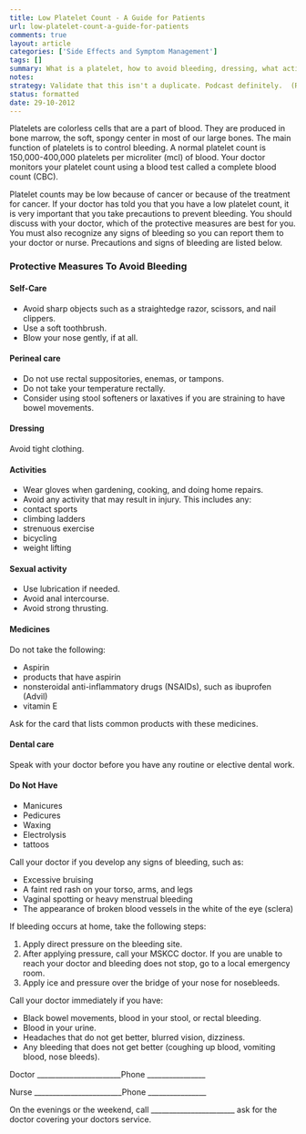 ```yaml
---
title: Low Platelet Count - A Guide for Patients
url: low-platelet-count-a-guide-for-patients
comments: true
layout: article
categories: ['Side Effects and Symptom Management']
tags: []
summary: What is a platelet, how to avoid bleeding, dressing, what activities to avoid, safe sexual activity, medications to avoid, symptoms to avoid. 
notes:
strategy: Validate that this isn't a duplicate. Podcast definitely.  (Rethink? No. Some re-writing? Yes. Graphics or diagrams? No. Photography? No. Podcast or audio? Yes. Video? No)
status: formatted
date: 29-10-2012
---
```

Platelets are colorless cells that are a part of blood.  They are produced in bone marrow, the soft, spongy center in most of our large bones.  The main function of platelets is to control bleeding.  A normal platelet count is 150,000-400,000 platelets per microliter (mcl) of blood. Your doctor monitors your platelet count using a blood test called a complete blood count (CBC). 

Platelet counts may be low because of cancer or because of the treatment for cancer. If your doctor has told you that you have a low platelet count, it is very important that you take precautions to prevent bleeding.  You should discuss with your doctor, which of the protective measures are best for you.  You must also recognize any signs of bleeding so you can report them to your doctor or nurse.  Precautions and signs of bleeding are listed below. 

### Protective Measures To Avoid Bleeding

#### Self-Care

* Avoid sharp objects such as a straightedge razor, scissors, and nail clippers.
* Use a soft toothbrush.
* Blow your nose gently, if at all.

#### Perineal care

* Do not use rectal suppositories, enemas, or tampons.  
* Do not take your temperature rectally.  
* Consider using stool softeners or laxatives if you are straining to have bowel movements.

#### Dressing

Avoid tight clothing.

#### Activities

* Wear gloves when gardening, cooking, and doing home repairs. 
* Avoid any activity that may result in injury. This includes any:
* contact sports
* climbing ladders
* strenuous exercise
* bicycling
* weight lifting

#### Sexual activity

* Use lubrication if needed.
* Avoid anal intercourse. 
* Avoid strong thrusting.

#### Medicines

Do not take the following:

* Aspirin
* products that have aspirin
* nonsteroidal anti-inflammatory drugs (NSAIDs), such as ibuprofen (Advil)
* vitamin E

Ask for the card that lists common products with these medicines.

#### Dental care
Speak with your doctor before you have any routine or elective dental work.

#### Do Not Have

* Manicures
* Pedicures
* Waxing
* Electrolysis
* tattoos

Call your doctor if you develop any signs of bleeding, such as:

* Excessive bruising
* A faint red rash on your torso, arms, and legs
* Vaginal spotting or heavy menstrual bleeding
* The appearance of broken blood vessels in the white of the eye (sclera)

If bleeding occurs at home, take the following steps:

1. Apply direct pressure on the bleeding site.
2. After applying pressure, call your MSKCC doctor.  If you are unable to reach your doctor and bleeding does not stop, go to a local emergency room.
3. Apply ice and pressure over the bridge of your nose for nosebleeds.

Call your doctor immediately if you have:

* Black bowel movements, blood in your stool, or rectal bleeding.
* Blood in your urine.
* Headaches that do not get better, blurred vision, dizziness.
* Any bleeding that does not get better (coughing up blood, vomiting blood, nose bleeds).

Doctor _______________________Phone ________________

Nurse ________________________Phone ________________

On the evenings or the weekend, call _______________________ ask for the doctor covering your doctors service.
